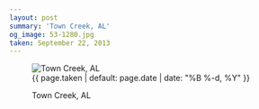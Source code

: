```yaml
---
layout: post
summary: 'Town Creek, AL'
og_image: 53-1280.jpg
taken: September 22, 2013
---
```


<figure class="post" data-src="{{ site.assets_url }}/{{ page.og_image }}" data-sub-html='#caption-{{ page.id | remove_first: "/" }}'>
<img alt="Town Creek, AL" sizes="(min-width: 700px) 50vw, calc(100vw - 2rem)" src="{{ site.assets_url }}/53-640.jpg" srcset="{{ site.assets_url }}/53-1280.jpg 1280w, {{ site.assets_url }}/53-960.jpg 960w, {{ site.assets_url }}/53-640.jpg 640w, {{ site.assets_url }}/53-320.jpg 320w"/>
<figcaption id='caption-{{ page.id | remove_first: "/" }}'>
<time>{{ page.taken | default: page.date | date: "%B %-d, %Y" }}</time>
<p>Town Creek, AL</p>
</figcaption>
</figure>
